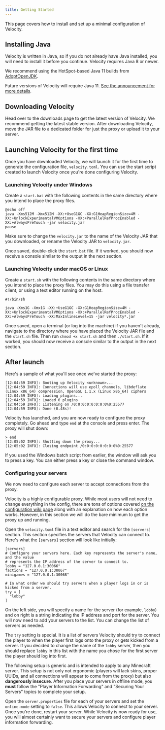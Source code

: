 ```yaml
---
title: Getting Started
---
```


This page covers how to install and set up a minimal configuration of Velocity.

## Installing Java

Velocity is written in Java, so if you do not already have Java installed, you
will need to install it before you continue. Velocity requires Java 8 or newer.

We recommend using the HotSpot-based Java 11 builds from [AdoptOpenJDK](https://adoptopenjdk.net/).

<Caution>
    Future versions of Velocity will require Java 11. <a href="https://forums.velocitypowered.com/t/future-releases-of-velocity-will-require-java-11-or-higher/561">See the announcement for more details</a>.
</Caution>

## Downloading Velocity

Head over to the <Link to="/downloads">downloads</Link> page to get the latest version of Velocity. We recommend getting the latest stable version. After downloading Velocity, move the JAR file to a dedicated folder for just the proxy or upload it to your server.

## Launching Velocity for the first time

Once you have downloaded Velocity, we will launch it for the first time to generate the
configuration file, `velocity.toml`. You can use the start script created to launch Velocity
once you're done configuring Velocity.

### Launching Velocity under Windows

Create a `start.bat` with the following contents in the same directory where you intend
to place the proxy files.

```batch
@echo off
java -Xms512M -Xmx512M -XX:+UseG1GC -XX:G1HeapRegionSize=4M -XX:+UnlockExperimentalVMOptions -XX:+ParallelRefProcEnabled -XX:+AlwaysPreTouch -jar velocity.jar
pause
```

<Caution>
    Make sure to change the <code>velocity.jar</code> to the name of the Velocity JAR that you downloaded, or rename the Velocity JAR to <code>velocity.jar</code>.
</Caution>

Once saved, double-click the `start.bat` file. If it worked, you should now receive a console similar to the output in the next section.

### Launching Velocity under macOS or Linux

Create a `start.sh` with the following contents in the same directory where you intend
to place the proxy files. You may do this using a file transfer client, or using a text
editor running on the host.

```shell
#!/bin/sh

java -Xms1G -Xmx1G -XX:+UseG1GC -XX:G1HeapRegionSize=4M -XX:+UnlockExperimentalVMOptions -XX:+ParallelRefProcEnabled -XX:+AlwaysPreTouch -XX:MaxInlineLevel=15 -jar velocity*.jar
```

Once saved, open a terminal (or log into the machine) if you haven't already, navigate to the directory where you have placed the Velocity JAR file and the `start.sh` file. Then run `chmod +x start.sh` and then `./start.sh`. If it worked, you should now receive a console similar to the output in the next section.

## After launch

Here's a sample of what you'll see once we've started the proxy:

```plain
[12:04:59 INFO]: Booting up Velocity <unknown>...
[12:04:59 INFO]: Connections will use epoll channels, libdeflate (Linux x86_64) compression, OpenSSL 1.1.x (Linux x86_64) ciphers
[12:04:59 INFO]: Loading plugins...
[12:04:59 INFO]: Loaded 0 plugins
[12:04:59 INFO]: Listening on /0:0:0:0:0:0:0:0%0:25577
[12:04:59 INFO]: Done (0.48s)!
```

Velocity has launched, and you are now ready to configure the proxy completely. Go ahead and type `end` at the console and press enter. The proxy will shut down:

```plain
> end
[12:05:02 INFO]: Shutting down the proxy...
[12:05:02 INFO]: Closing endpoint /0:0:0:0:0:0:0:0%0:25577
```

If you used the Windows batch script from earlier, the window will ask you to press a key. You can either press a key or close the command window.

### Configuring your servers

We now need to configure each server to accept connections from the proxy.

Velocity is a highly configurable proxy. While most users will not need to change everything in the config, there are tons of options covered [on the configuration wiki page](/wiki/users/configuration/) along with an explanation on how each option works. However, in this section we will do the bare minimum to get the proxy up and running.

Open the `velocity.toml` file in a text editor and search for the `[servers]` section. This section specifies the servers that Velocity can connect to. Here's what the `[servers]` section will look like initially:

```plain
[servers]
# Configure your servers here. Each key represents the server's name, and the value
# represents the IP address of the server to connect to.
lobby = "127.0.0.1:30066"
factions = "127.0.0.1:30067"
minigames = "127.0.0.1:30068"

# In what order we should try servers when a player logs in or is kicked from a server.
try = [
  "lobby"
]
``` 

On the left side, you will specify a name for the server (for example, `lobby`) and on right is a string indicating the IP address and port for the server. You will now need to add your servers to the list. You can change the list of servers as needed.

The `try` setting is special. It is a list of servers Velocity should try to connect the player to when the player first logs onto the proxy or gets kicked from a server. If you decided to change the name of the `lobby` server, then you should replace `lobby` in this list with the name you chose for the first server the player should log into first.

<Caution>
    The following setup is generic and is intended to apply to any Minecraft server. This setup is not only not ergonomic (players will lack skins, proper UUIDs, and all connections will appear to come from the proxy) but also <strong>dangerously insecure</strong>. After you place your servers in offline mode, you <strong>must</strong> follow the "Player Information Forwarding" and "Securing Your Servers" topics to complete your setup.
</Caution>

Open the `server.properties` file for each of your servers and set the `online-mode` setting to `false`. This allows Velocity to connect to your server. Once you're done, restart your server. While Velocity is now ready for use, you will almost certainly want to <Link to="/wiki/deployment/security/">secure your servers</Link> and <Link to="/wiki/users/forwarding/">configure player information forwarding</Link>.